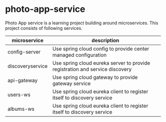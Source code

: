 # photo-app-service

Photo App service is a learning project building around microservices. This project consists of following services.


microservice|description
--|--
config-server|Use spring cloud config to provide center managed configuration
discoveryservice|Use spring cloud eureka server to provide registration and service discovery
api-gateway|Use spring cloud gateway to provide gateway service
users-ws|Use spring cloud eureka client to register itself to discovery service
albums-ws|Use spring cloud eureka client to register itself to discovery service
